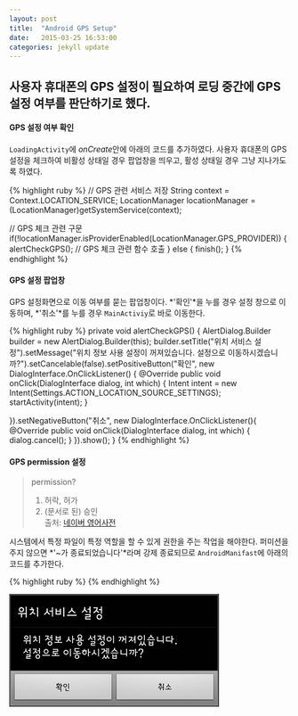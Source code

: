 ```yaml
---
layout: post
title:  "Android GPS Setup"
date:   2015-03-25 16:53:00
categories: jekyll update
---
```


사용자 휴대폰의 GPS 설정이 필요하여 로딩 중간에 GPS 설정 여부를 판단하기로 했다.  
---

#### GPS 설정 여부 확인  

`LoadingActivity`에 *onCreate*안에 아래의 코드를 추가하였다. 사용자 휴대폰의 GPS 설정을 체크하여 비활성 상태일 경우 팝업창을 띄우고, 활성 상태일 경우 그냥 지나가도록 하였다.

{% highlight ruby %}
// GPS 관련 서비스 저장
String context = Context.LOCATION_SERVICE;
LocationManager locationManager = (LocationManager)getSystemService(context);

// GPS 체크 관련 구문
if(!locationManager.isProviderEnabled(LocationManager.GPS_PROVIDER)) {
  alertCheckGPS(); // GPS 체크 관련 함수 호출
} else {
  finish();
}
{% endhighlight %}  


#### GPS 설정 팝업창  

GPS 설정화면으로 이동 여부를 묻는 팝업창이다. *'확인'*을 누를 경우 설정 창으로 이동하며, *'취소'*를 누를 경우 `MainActiviy`로 바로 이동한다.

{% highlight ruby %}
private void alertCheckGPS() {
  AlertDialog.Builder builder = new AlertDialog.Builder(this);
        builder.setTitle("위치 서비스 설정").setMessage("위치 정보 사용 설정이 꺼져있습니다. 설정으로 이동하시겠습니까?").setCancelable(false).setPositiveButton("확인", new DialogInterface.OnClickListener() {
    @Override
    public void onClick(DialogInterface dialog, int which) {
      Intent intent = new Intent(Settings.ACTION_LOCATION_SOURCE_SETTINGS);
                        startActivity(intent);
    }
  
  }).setNegativeButton("취소", new DialogInterface.OnClickListener(){
    @Override
    public void onClick(DialogInterface dialog, int which) {
      dialog.cancel();
    }
  }).show();
}
{% endhighlight %}  


#### GPS permission 설정  

> permission?  
> 1. 허락, 허가  
> 2. (문서로 된) 승인  
> 출처: [네이버 영어사전][naver-endic]  

시스템에서 특정 파일이 특정 역할을 할 수 있게 권한을 주는 작업을 해야한다. 퍼미션을 주지 않으면 *'~가 종료되었습니다'*라며 강제 종료되므로 `AndroidManifast`에 아래의 코드를 추가한다.

{% highlight ruby %}
<uses-permission android:name="android.permission.ACCESS_FINE_LOCATION"/>
{% endhighlight %}  

![팝업창 이미지](../_image/img1.png)




[naver-endic]: http://endic.naver.com/enkrEntry.nhn?sLn=kr&entryId=ed047f1c3922452eb106d322f1f3c318
